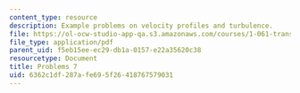 ```yaml
---
content_type: resource
description: Example problems on velocity profiles and turbulence.
file: https://ol-ocw-studio-app-qa.s3.amazonaws.com/courses/1-061-transport-processes-in-the-environment-fall-2008/6362c1df287afe695f26418767579031_problems7.pdf
file_type: application/pdf
parent_uid: f5eb15ee-ec29-db1a-0157-e22a35620c38
resourcetype: Document
title: Problems 7
uid: 6362c1df-287a-fe69-5f26-418767579031
---
```

